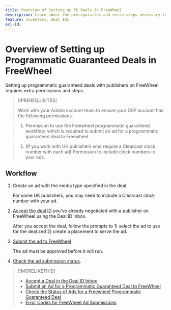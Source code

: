 ```yaml
---
title: Overview of Setting up PG Deals in FreeWheel
description: Learn about the prerequisites and extra steps necessary to run ads for programmatic guaranteed deals with publishers on FreeWheel. 
feature: inventory, deal IDs
exl-id: 
---
```

# Overview of Setting up Programmatic Guaranteed Deals in FreeWheel 

Setting up programmatic guaranteed deals with publishers on FreeWheel requires extra permissions and steps.

>[!PREREQUISITES]
>
>Work with your Adobe account team to ensure your DSP account has the following permissions.

>1. Permission to use the Freewheel programmatic guaranteed workflow, which is required to submit an ad for a programmatic guaranteed deal to Freewheel.

>1. (If you work with UK publishers who require a Clearcast clock number with each ad) Permission to include clock numbers in your ads.

## Workflow

1. Create an ad with the media type specified in the deal.

   For some UK publishers, you may need to include a Clearcast clock number with your ad.

1. [Accept the deal ID](#programmatic-guaranteed-set-up.md#pg-setup-deal-id-inbox) you've already negotiated with a publisher on FreeWheel using the Deal ID Inbox.

   After you accept the deal, follow the prompts to 1) select the ad to use for the deal and 2) create a placement to serve the ad.

1. [Submit the ad to FreeWheel](freewheel-submit.md)

    The ad must be approved before it will run.

1. [Check the ad submission status](freewheel-check-status.md).

>[!MORELIKETHIS]
>
>* [Accept a Deal in the Deal ID Inbox](deal-id-inbox-accept.md)
>* [Submit an Ad for a Programmatic Guaranteed Deal to FreeWheel](freewheel-submit.md)
>* [Check the Status of Ads for a Freewheel Programmatic Guaranteed Deal](freewheel-check-status.md)
>* [Error Codes for FreeWheel Ad Submissions](freewheel-error-codes.md)
